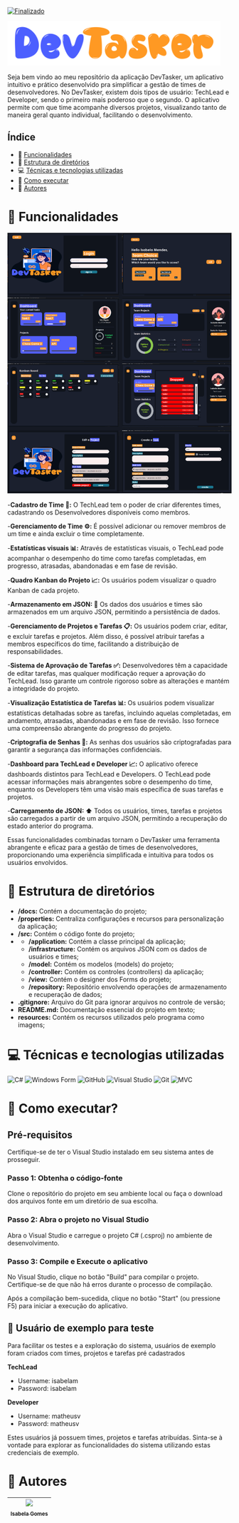 [![Finalizado](https://img.shields.io/badge/Status-Conclu%C3%ADdo-brightgreen)](https://github.com/isabelamendesx/AdaTech.CodeManager)

<p>
<img src="AdaTech.CodeManager/imgs/devtasker.png" alt="Logo Dev Tasker" height="100">
</p>

Seja bem vindo ao meu repositório da aplicação DevTasker, um aplicativo intuitivo e prático desenvolvido pra simplificar a gestão de times de desenvolvedores. No DevTasker, existem dois tipos de usuário: TechLead e Developer, sendo o primeiro mais poderoso que o segundo.
O aplicativo permite com que time acompanhe diversos projetos, visualizando tanto de maneira geral quanto individual, facilitando o desenvolvimento.

## Índice
- 🔨 [Funcionalidades](#-funcionalidades)
- 📁 [Estrutura de diretórios](#-estrutura-de-diretórios)
- 💻 [Técnicas e tecnologias utilizadas](#-técnicas-e-tecnologias-utilizadas)
- 🔧 [Como executar](#-como-executar)
- 👥 [Autores](#-autores)

# 🔨 Funcionalidades
<p align="center">
  <img src="AdaTech.CodeManager/imgs/views.png" alt="Telas do programa">
</p>

-**Cadastro de Time 👥:** O TechLead tem o poder de criar diferentes times, cadastrando os Desenvolvedores disponíveis como membros.

-**Gerenciamento de Time ⚙️:** É possível adicionar ou remover membros de um time e ainda excluir o time completamente.

-**Estatísticas visuais 📊:** Através de estatísticas visuais, o TechLead pode acompanhar o desempenho do time como tarefas completadas, em progresso, atrasadas, abandonadas e em fase de revisão.

-**Quadro Kanban do Projeto 📈:** Os usuários podem visualizar o quadro Kanban de cada projeto.

-**Armazenamento em JSON: 📁** Os dados dos usuários e times são armazenados em um arquivo JSON, permitindo a persistência de dados.

-**Gerenciamento de Projetos e Tarefas 📋:** Os usuários podem criar, editar, e excluir tarefas e projetos. Além disso, é possível atribuir tarefas a membros específicos do time, facilitando a distribuição de responsabilidades.

-**Sistema de Aprovação de Tarefas ✅:** Desenvolvedores têm a capacidade de editar tarefas, mas qualquer modificação requer a aprovação do TechLead. Isso garante um controle rigoroso sobre as alterações e mantém a integridade do projeto.

-**Visualização Estatística de Tarefas 📊:** Os usuários podem visualizar estatísticas detalhadas sobre as tarefas, incluindo aquelas completadas, em andamento, atrasadas, abandonadas e em fase de revisão. Isso fornece uma compreensão abrangente do progresso do projeto.

-**Criptografia de Senhas 🔐:** As senhas dos usuários são criptografadas para garantir a segurança das informações confidenciais.

-**Dashboard para TechLead e Developer 📈:** O aplicativo oferece dashboards distintos para TechLead e Developers. O TechLead pode acessar informações mais abrangentes sobre o desempenho do time, enquanto os Developers têm uma visão mais específica de suas tarefas e projetos.

-**Carregamento de JSON: ⬆️** Todos os usuários, times, tarefas e projetos são carregados a partir de um arquivo JSON, permitindo a recuperação do estado anterior do programa.

Essas funcionalidades combinadas tornam o DevTasker uma ferramenta abrangente e eficaz para a gestão de times de desenvolvedores, proporcionando uma experiência simplificada e intuitiva para todos os usuários envolvidos.

# 📁 Estrutura de diretórios
- **/docs:** Contém a documentação do projeto;
- **/properties:** Centraliza configurações e recursos para personalização da aplicação;
- **/src:** Contém o código fonte do projeto;
- - **/application:** Contém a classe principal da aplicação;
  - **/infrastructure:** Contém os arquivos JSON com os dados de usuários e times;
  - **/model:** Contém os modelos (models) do projeto;
  - **/controller:** Contém os controles (controllers) da aplicação;
  - **/view:** Contém o designer dos Forms do projeto;
  - **/repository:** Repositório envolvendo operações de armazenamento e recuperação de dados;
- **.gitignore:** Arquivo do Git para ignorar arquivos no controle de versão;
- **README.md:** Documentação essencial do projeto em texto;
- **resources:** Contém os recursos utilizados pelo programa como imagens;

# 💻 Técnicas e tecnologias utilizadas

![C#](https://img.shields.io/badge/c%23-%23239120.svg?style=for-the-badge&logo=csharp&logoColor=white)
<img alt="Windows Form" src = "https://img.shields.io/badge/-windows_form-800080?logo=googleforms&logoColor=white&style=for-the-badge" />
![GitHub](https://img.shields.io/badge/github-%23121011.svg?style=for-the-badge&logo=github&logoColor=white)
![Visual Studio](https://img.shields.io/badge/Visual%20Studio-5C2D91.svg?style=for-the-badge&logo=visual-studio&logoColor=white)
![Git](https://img.shields.io/badge/git-%23F05033.svg?style=for-the-badge&logo=git&logoColor=white)
<img alt="MVC" src = "https://img.shields.io/badge/-MVC-800080?logo=googleforms&logoColor=white&style=for-the-badge" />


# 🔧 Como executar?

## Pré-requisitos
Certifique-se de ter o Visual Studio instalado em seu sistema antes de prosseguir.

### Passo 1: Obtenha o código-fonte
Clone o repositório do projeto em seu ambiente local ou faça o download dos arquivos fonte em um diretório de sua escolha.

### Passo 2: Abra o projeto no Visual Studio
Abra o Visual Studio e carregue o projeto C# (.csproj) no ambiente de desenvolvimento.

### Passo 3: Compile e Execute o aplicativo
No Visual Studio, clique no botão "Build" para compilar o projeto. Certifique-se de que não há erros durante o processo de compilação.

Após a compilação bem-sucedida, clique no botão "Start" (ou pressione F5) para iniciar a execução do aplicativo.

## 👤 Usuário de exemplo para teste
Para facilitar os testes e a exploração do sistema, usuários de exemplo foram criados com times, projetos e tarefas pré cadastrados

**TechLead**
- Username: isabelam
- Password: isabelam

**Developer**
- Username: matheusv
- Password: matheusv

Estes usuários já possuem times, projetos e tarefas atribuídas. Sinta-se à vontade para explorar as funcionalidades do sistema utilizando estas credenciais de exemplo.

# 👥 Autores

| [<img src="https://avatars.githubusercontent.com/u/129897959?v=4" width=115><br><sub>Isabela Gomes</sub>](https://github.com/isabelamendesx)  |
| :---: | 

